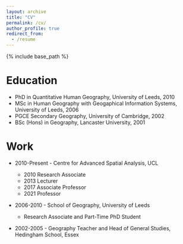 ```yaml
---
layout: archive
title: "CV"
permalink: /cv/
author_profile: true
redirect_from:
  - /resume
---
```


{% include base_path %}

Education
======
* PhD in Quantitative Human Geography, University of Leeds, 2010
* MSc in Human Geography with Geogaphical Information Systems, University of Leeds, 2006
* PGCE Secondary Geography, University of Cambridge, 2002
* BSc (Hons) in Geography, Lancaster University, 2001

Work 
======
* 2010-Present - Centre for Advanced Spatial Analysis, UCL
  * 2010 Research Associate
  * 2013 Lecturer
  * 2017 Associate Professor
  * 2021 Professor
  
* 2006-2010 - School of Geography, University of Leeds
  * Research Associate and Part-Time PhD Student
  
* 2002-2005 - Geography Teacher and Head of General Studies, Hedingham School, Essex